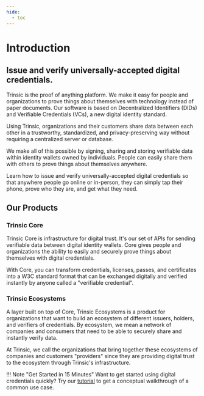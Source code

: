 ```yaml
---
hide:
  - toc
---
```

# Introduction
## Issue and verify universally-accepted digital credentials.
Trinsic is the proof of anything platform. We make it easy for people and organizations to prove things about themselves with technology instead of paper documents. Our software is based on Decentralized Identifiers (DIDs) and Verifiable Credentials (VCs), a new digital identity standard. 

Using Trinsic, organizations and their customers share data between each other in a trustworthy, standardized, and privacy-preserving way without requiring a centralized server or database. 

We make all of this possible by signing, sharing and storing verifiable data within identity wallets owned by individuals. People can easily share them with others to prove things about themselves anywhere.

Learn how to issue and verify universally-accepted digital credentials so that anywhere people go online or in-person, they can simply tap their phone, prove who they are, and get what they need.
## Our Products
### Trinsic Core 
Trinsic Core is infrastructure for digital trust. It's our set of APIs for sending verifiable data between digital identity wallets. Core gives people and organizations the ability to easily and securely prove things about themselves with digital credentials.

With Core, you can transform credentials, licenses, passes, and certificates into a W3C standard format that can be exchanged digitally and verified instantly by anyone called a "verifiable credential".

### Trinsic Ecosystems
A layer built on top of Core, Trinsic Ecosystems is a product for organizations that want to build an ecosystem of different issuers, holders, and verifiers of credentials. By ecosystem, we mean a network of companies and consumers that need to be able to securely share and instantly verify data. 

At Trinsic, we call the organizations that bring together these ecosystems of companies and customers "providers" since they are providing digital trust to the ecosystem through Trinsic's infrastructure.

!!! Note "Get Started in 15 Minutes"
    Want to get started using digital credentials quickly? Try our [tutorial](walkthroughs/vaccination) to get a conceptual walkthrough of a common use case.